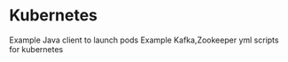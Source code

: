 # Kubernetes

Example Java client to launch pods 
 Example Kafka,Zookeeper yml scripts for kubernetes
